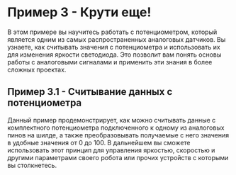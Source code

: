 # Пример 3 - Крути еще!
В этом примере вы научитесь работать с потенциометром, который является одним из самых распространенных аналоговых датчиков. Вы узнаете, как считывать значения с потенциометра и использовать их для изменения яркости светодиода. Это позволит вам понять основы работы с аналоговыми сигналами и применить эти знания в более сложных проектах.

## Пример 3.1 - Считывание данных с потенциометра

Данный пример продемонстрирует, как можно считывать данные с комплектного потенциометра подключенного к одному из аналоговых пинов на шилде, а также преобразовывать получаемые с него значения в удобные значения от 0 до 100. В дальнейшем вы сможете использовать этот принцип для управления яркостью, скоростью и другими параметрами своего робота или прочих устройств с которыми вы столкнетесь.
